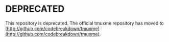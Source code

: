 # DEPRECATED

This repository is deprecated. The official tmuxme repository has moved to [http://github.com/codebreakdown/tmuxme](http://github.com/codebreakdown/tmuxme).
